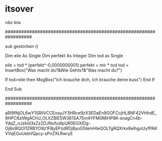 # itsover

não leia

<!---atropelei uma pessoa, 11:03:17
não durmo tem 2 noites
simplesmente não presto pra esse mundo
não tem porque eu ainda ficar
tá foda, sério
preciso escrever o que sinto mesmo sabendo que ninguém vai ler
isso ta me pesando muito
tive a chance de destruir uma familia
e se tivesse destruido
a minha também sentiria falta de algo
algo que não seria reposto
nunca vai ser reposto
ja me falta algo, que não se completa
por nada cara
n vai completar nunca mais
gravado em minha pele não completa
por pouco não faço a outra
o que foi feito com a minha
pelo mesmo simples erro
pressa
pressa
pressa
pressa
por que sempre a pressa me fode
a pressa me fudeu a 10 anos 
a pressa me fudeu ontem
a pressa inimiza o que pra mim é palpavel
a perfeição é paupável
e ela nao deixa
pressa
por que caralhos não me deixa alcançar o perfeito?
por que o perfeito não é alcançado?
sou capaz de alcançar o perfeito
o perfeito
podia ter sido eu
por que não eu?
o mais profundo eu
esse sim
esse eu é perfeito
e mesmo sendo
não mereço estar aqui--->

##################################################################

sub gestorben ()

Dim eile As Single
Dim perfekt As Integer
Dim tod as Single

eile = tod * (perfekt^-0,0000000001)
perfekt = mir * tod
tod = InsertBox("Was macht du?&Wie Gehts?&"Was macht du?")

If tod>eile then
MsgBox("Ich brauche dich, Ich brauche deine kuss")
End If

End Sub

##################################################################

<!---hoje meu tratamento começa
rezo para não alcançar a mania
se a mania se atinge
o meu eu perfeito se esvai
se não basta a tarja preta que coloco nos olhos
me volto à outra
tudo
tudo
tudo
tudo
pelo meu eu de volta--->

aRl9fNjOL6wY1SRilVCCEosyJY3HRce9zX3EDaEn9GOFCcjHL8NF42VHhdE_9HPC8zlWgAChU_OLXZBlE5W361SA75m4YFM0MiHP8K-soagCn4b-YdqZ_nJzkld3sZz2DJNufudlpUR0EGXIDg-Oj8s9lQOl1ZRBYO9z1FByEPzdRDj8yoG5temHIeQOLTgRQXrkx8elhgoUyfPAKVVqEGoUebVQpcy-sPnZXLRwryE
